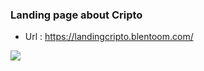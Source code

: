 ### Landing page about Cripto

- Url : https://landingcripto.blentoom.com/

![](https://user-images.githubusercontent.com/58642814/153115983-39a78f05-2836-4260-8d70-c57286bc5780.PNG) 


